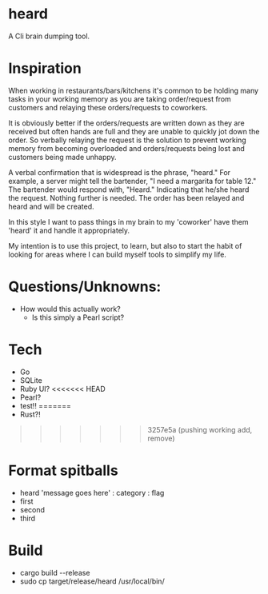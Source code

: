 # heard
A Cli brain dumping tool.

# Inspiration
When working in restaurants/bars/kitchens it's common to be holding many tasks in your working memory as you are
taking order/request from customers and relaying these orders/requests to coworkers.

It is obviously better if the orders/requests are written down as they are received but often hands are full and they are unable to quickly jot down the order. So verbally relaying the request is the solution to prevent working memory from becoming overloaded and orders/requests being lost and customers being made unhappy. 

A verbal confirmation that is widespread is the phrase, "heard." For example, a server might tell the bartender, "I need a margarita for table 12." The bartender would respond with, "Heard." Indicating that he/she heard the request. Nothing further is needed. The order has been relayed and heard and will be created.

In this style I want to pass things in my brain to my 'coworker' have them 'heard' it and handle it appropriately.

My intention is to use this project, to learn, but also to start the habit of looking for areas where I can build myself tools to simplify my life.

# Questions/Unknowns:
 - How would this actually work?
    - Is this simply a Pearl script? 


# Tech
 - Go
 - SQLite
 - Ruby UI?
<<<<<<< HEAD
 - Pearl?
 - test!!
=======
 - Rust?! 

>>>>>>> 3257e5a (pushing working add, remove)

# Format spitballs
 - heard 'message goes here' : category : flag
 - first
 - second
 - third


# Build 
 - cargo build --release
 - sudo cp target/release/heard /usr/local/bin/

